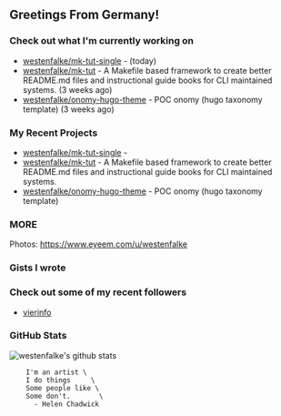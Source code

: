 ## Greetings From Germany!

### Check out what I'm currently working on

- [westenfalke/mk-tut-single](https://github.com/westenfalke/mk-tut-single) -  (today)
- [westenfalke/mk-tut](https://github.com/westenfalke/mk-tut) - A Makefile based framework to create better README.md files and instructional guide books for CLI maintained systems.  (3 weeks ago)
- [westenfalke/onomy-hugo-theme](https://github.com/westenfalke/onomy-hugo-theme) - POC onomy (hugo taxonomy template)  (3 weeks ago)

### My Recent Projects

- [westenfalke/mk-tut-single](https://github.com/westenfalke/mk-tut-single) - 
- [westenfalke/mk-tut](https://github.com/westenfalke/mk-tut) - A Makefile based framework to create better README.md files and instructional guide books for CLI maintained systems. 
- [westenfalke/onomy-hugo-theme](https://github.com/westenfalke/onomy-hugo-theme) - POC onomy (hugo taxonomy template) 

### MORE 
Photos: https://www.eyeem.com/u/westenfalke

### Gists I wrote


### Check out some of my recent followers

- [vierinfo](https://github.com/vierinfo)

### GitHub Stats
![westenfalke's github stats](https://github-readme-stats.vercel.app/api?username=westenfalke&count_private=true&hide_title=true)

```vim 
    I'm an artist \
    I do things     \
    Some people like \
    Some don't.       \
      - Helen Chadwick
```


